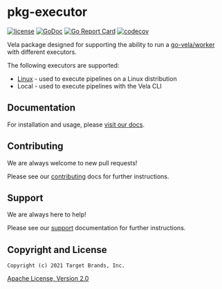 # pkg-executor

[![license](https://img.shields.io/crates/l/gl.svg)](../LICENSE)
[![GoDoc](https://godoc.org/github.com/go-vela/pkg-executor?status.svg)](https://godoc.org/github.com/go-vela/pkg-executor)
[![Go Report Card](https://goreportcard.com/badge/go-vela/pkg-executor)](https://goreportcard.com/report/go-vela/pkg-executor)
[![codecov](https://codecov.io/gh/go-vela/pkg-executor/branch/master/graph/badge.svg)](https://codecov.io/gh/go-vela/pkg-executor)

Vela package designed for supporting the ability to run a [go-vela/worker](https://github.com/go-vela/worker) with different executors.

The following executors are supported:

* [Linux](https://www.linux.org/) - used to execute pipelines on a Linux distribution
* Local - used to execute pipelines with the Vela CLI

## Documentation

For installation and usage, please [visit our docs](https://go-vela.github.io/docs).

## Contributing

We are always welcome to new pull requests!

Please see our [contributing](CONTRIBUTING.md) docs for further instructions.

## Support

We are always here to help!

Please see our [support](SUPPORT.md) documentation for further instructions.

## Copyright and License

```
Copyright (c) 2021 Target Brands, Inc.
```

[Apache License, Version 2.0](http://www.apache.org/licenses/LICENSE-2.0)
